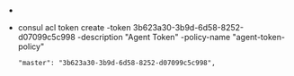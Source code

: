 - 
- consul acl token create -token 3b623a30-3b9d-6d58-8252-d07099c5c998 -description "Agent Token" -policy-name "agent-token-policy"



      "master": "3b623a30-3b9d-6d58-8252-d07099c5c998",
